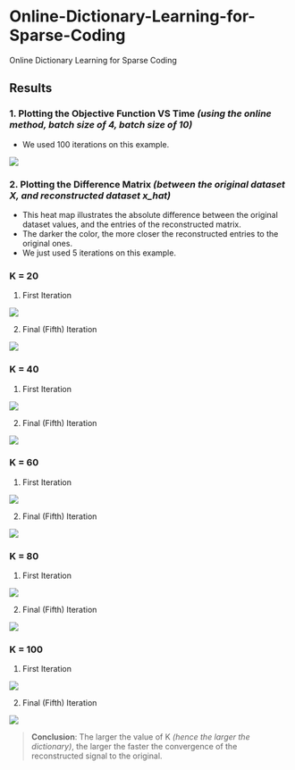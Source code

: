# Online-Dictionary-Learning-for-Sparse-Coding

Online Dictionary Learning for Sparse Coding

## Results

### 1. Plotting the Objective Function VS Time _(using the online method, batch size of 4, batch size of 10)_

- We used 100 iterations on this example.

![](./results/objectiveTime.png)

### 2. Plotting the Difference Matrix _(between the original dataset X, and reconstructed dataset x_hat)_

- This heat map illustrates the absolute difference between the original dataset values, and the entries of the reconstructed matrix.
- The darker the color, the more closer the reconstructed entries to the original ones.
- We just used 5 iterations on this example.

### K = 20

1. First Iteration

![](<./results/Matrix_Reconstruction_Difference_(Iteration1%2C%20with%20K%20%3D%2020).png>)

2. Final (Fifth) Iteration

![](<./results/Matrix_Reconstruction_Difference_(Iteration5%2C%20with%20K%20%3D%2020).png>)

### K = 40

1. First Iteration

![](<./results/Matrix_Reconstruction_Difference_(Iteration1%2C%20with%20K%20%3D%2040).png>)

2. Final (Fifth) Iteration

![](<./results/Matrix_Reconstruction_Difference_(Iteration5%2C%20with%20K%20%3D%2040).png>)

### K = 60

1. First Iteration

![](<./results/Matrix_Reconstruction_Difference_(Iteration1%2C%20with%20K%20%3D%2060).png>)

2. Final (Fifth) Iteration

![](<./results/Matrix_Reconstruction_Difference_(Iteration5%2C%20with%20K%20%3D%2060).png>)

### K = 80

1. First Iteration

![](<./results/Matrix_Reconstruction_Difference_(Iteration1%2C%20with%20K%20%3D%2080).png>)

2. Final (Fifth) Iteration

![](<./results/Matrix_Reconstruction_Difference_(Iteration5%2C%20with%20K%20%3D%2080).png>)

### K = 100

1. First Iteration

![](<./results/Matrix_Reconstruction_Difference_(Iteration1%2C%20with%20K%20%3D%20100).png>)

2. Final (Fifth) Iteration

![](<./results/Matrix_Reconstruction_Difference_(Iteration5%2C%20with%20K%20%3D%20100).png>)

> **Conclusion**: The larger the value of K _(hence the larger the dictionary)_, the larger the faster the convergence of the reconstructed signal to the original.
